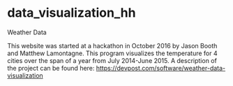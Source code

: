 # data_visualization_hh
Weather Data

This website was started at a hackathon in October 2016 by Jason Booth
and Matthew Lamontagne. This program visualizes the temperature for 4 cities 
over the span of a year from July 2014-June 2015.
A description of the project can be found here:
https://devpost.com/software/weather-data-visualization
